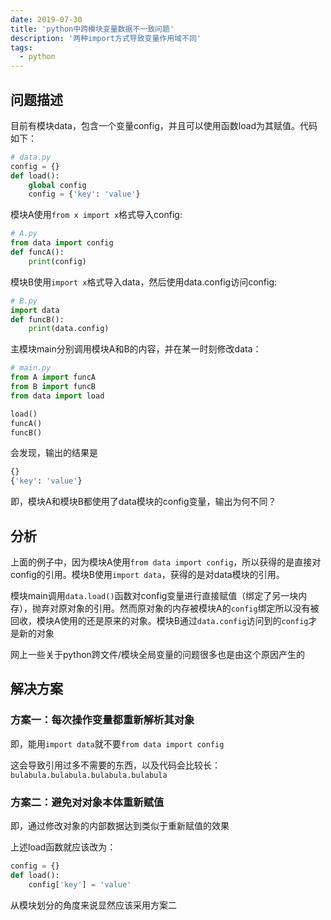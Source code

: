 ```yaml
---
date: 2019-07-30
title: 'python中跨模块变量数据不一致问题'
description: '两种import方式导致变量作用域不同'
tags:
  - python
---
```


## 问题描述

目前有模块data，包含一个变量config，并且可以使用函数load为其赋值。代码如下：

```python
# data.py
config = {}
def load():
	global config
	config = {'key': 'value'}
```

模块A使用`from x import x`格式导入config:

```python
# A.py
from data import config
def funcA():
	print(config)
```

模块B使用`import x`格式导入data，然后使用data.config访问config:

```python
# B.py
import data
def funcB():
	print(data.config)
```

主模块main分别调用模块A和B的内容，并在某一时刻修改data：

```python
# main.py
from A import funcA
from B import funcB
from data import load

load()
funcA()
funcB()
```

会发现，输出的结果是

```python
{}
{'key': 'value'}
```

即，模块A和模块B都使用了data模块的config变量，输出为何不同？

## 分析

上面的例子中，因为模块A使用`from data import config`，所以获得的是直接对config的引用。模块B使用`import data`，获得的是对data模块的引用。

模块main调用`data.load()`函数对config变量进行直接赋值（绑定了另一块内存），抛弃对原对象的引用。然而原对象的内存被模块A的`config`绑定所以没有被回收，模块A使用的还是原来的对象。模块B通过`data.config`访问到的`config`才是新的对象

网上一些关于python跨文件/模块全局变量的问题很多也是由这个原因产生的

## 解决方案

### 方案一：每次操作变量都重新解析其对象

即，能用`import data`就不要`from data import config`

这会导致引用过多不需要的东西，以及代码会比较长：`bulabula.bulabula.bulabula.bulabula`

### 方案二：避免对对象本体重新赋值

即，通过修改对象的内部数据达到类似于重新赋值的效果

上述load函数就应该改为：

```python
config = {}
def load():
	config['key'] = 'value'
```

从模块划分的角度来说显然应该采用方案二